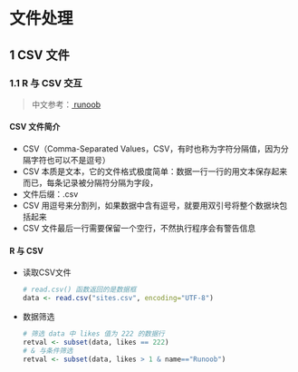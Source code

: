 <link rel=stylesheet href=style.css>

<h1> 文件处理 </h1>
<h2> 1 CSV 文件 </h2>
<h3> 1.1 R 与 CSV 交互 </h3>

> 中文参考：<a href=https://www.runoob.com/r/r-factor.html> runoob </a>

<h4> CSV 文件简介 </h4>

  - CSV（Comma-Separated Values，CSV，有时也称为字符分隔值，因为分隔字符也可以不是逗号）
  - CSV 本质是文本，它的文件格式极度简单：数据一行一行的用文本保存起来而已，每条记录被分隔符分隔为字段，
  - 文件后缀：.csv
  - CSV 用逗号来分割列，如果数据中含有逗号，就要用双引号将整个数据块包括起来
  - CSV 文件最后一行需要保留一个空行，不然执行程序会有警告信息

<h4> R 与 CSV </h4>

  - 读取CSV文件
    ```R
    # read.csv() 函数返回的是数据框
    data <- read.csv("sites.csv", encoding="UTF-8")
    ```
  - 数据筛选
    ```R
    # 筛选 data 中 likes 值为 222 的数据行
    retval <- subset(data, likes == 222)
    # & 与条件筛选
    retval <- subset(data, likes > 1 & name=="Runoob")
    ```